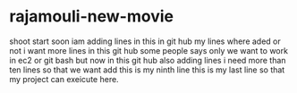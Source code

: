 # rajamouli-new-movie
shoot start soon
iam adding lines in this in git hub
my lines where aded or not 
i want more lines in this git hub 
some people says only we want to work in ec2 or git bash 
but now in this git hub also adding lines 
i need more than ten lines so that we want add 
this is my ninth line 
this is my last line so that my project can exeicute here.
